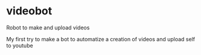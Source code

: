 # videobot
Robot to make and upload videos

My first try to make a bot to automatize a creation of videos and upload self to youtube
